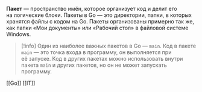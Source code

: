 
**Пакет** — пространство имён, которое организует код и делит его на логические блоки. Пакеты в Go — это директории, папки, в которых хранятся файлы с кодом на Go. Пакеты организованы примерно так же, как папки «Мои документы» или «Рабочий стол» в файловой системе Windows.

>[!info]
>Один из наиболее важных пакетов в Go — `main`. Код в пакете `main` — это точка входа в программу, он выполняется при её запуске. Код в других пакетах можно использовать внутри пакета `main` и других пакетов, но он не может запускать программу.

[[Go]] [[IT]]